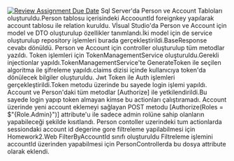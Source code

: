 [![Review Assignment Due Date](https://classroom.github.com/assets/deadline-readme-button-24ddc0f5d75046c5622901739e7c5dd533143b0c8e959d652212380cedb1ea36.svg)](https://classroom.github.com/a/3bErTxjD)
Sql Server'da Person ve Account Tabloları oluşturuldu.Person tablosu içerisindeki AccoountId foreignkey yapılarak account tablosu ile relation kuruldu.
Vİsual Studio'da Person ve Account için model ve DTO oluşturulup özellikler tanımlandı.İki model için de service oluşturulup repository işlemleri burada gerçekleştirildi.BaseResponse cevabı dönüldü.
Person ve Account için controller oluşturulup tüm metodlar yazıldı.
Token işlemleri için TokenManagementService oluşturuldu.Gerekli injectionlar yapıldı.TokenManagementService'te GenerateToken ile seçilen algoritma ile şifreleme yapıldı.claims dizisi içinde kullanıcıya token'da dönülecek bilgiler oluşturuldu.
Jwt Token ile Auth işlemleri gerçekleştirildi.Token metodu üzerinde bu sayede login işlemi yapıldı.
Account ve Person'daki tüm metodlar [Authorize] ile yetkilendirildi.Bu sayede login yapıp token almayan kimse bu actionları çalıştıramadı.
Account üzerinde yeni account eklemeyi sağlayan POST metodu [Authorize(Roles = $"{Role.Admin}")] attribute'u ile sadece admin rolüne sahip olanların yapabileceği şekilde kısıtlandı.
Person contoller uzerindeki tum actionlarda sessiondaki account id degerine gore filtreleme yapilabilmesi için Homework2.Web FilterByAccountId sınıfı oluşturuldu Filtreleme işlemini accountId üzerinden yapabilmesi için PersonControllerda bu dosya attribute olarak eklendi.
